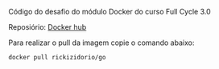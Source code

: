 Código do desafio do módulo Docker do curso Full Cycle 3.0

Reposiório: [Docker hub](https://hub.docker.com/r/rickizidorio/go) 

Para realizar o pull da imagem copie o comando abaixo:

`docker pull rickizidorio/go`
